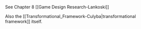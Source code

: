 See Chapter 8 [[Game Design Research-Lankoski]]

Also the [[Transformational_Framework-Culyba|transformational framework]] itself.
